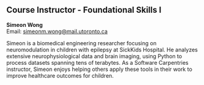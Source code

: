 ## Course Instructor - Foundational Skills I

**Simeon Wong**  
Email: simeonm.wong@mail.utoronto.ca  

Simeon is a biomedical engineering researcher focusing on neuromodulation in children with epilepsy at SickKids Hospital. He analyzes extensive neurophysiological data and brain imaging, using Python to process datasets spanning tens of terabytes. As a Software Carpentries instructor, Simeon enjoys helping others apply these tools in their work to improve healthcare outcomes for children.
